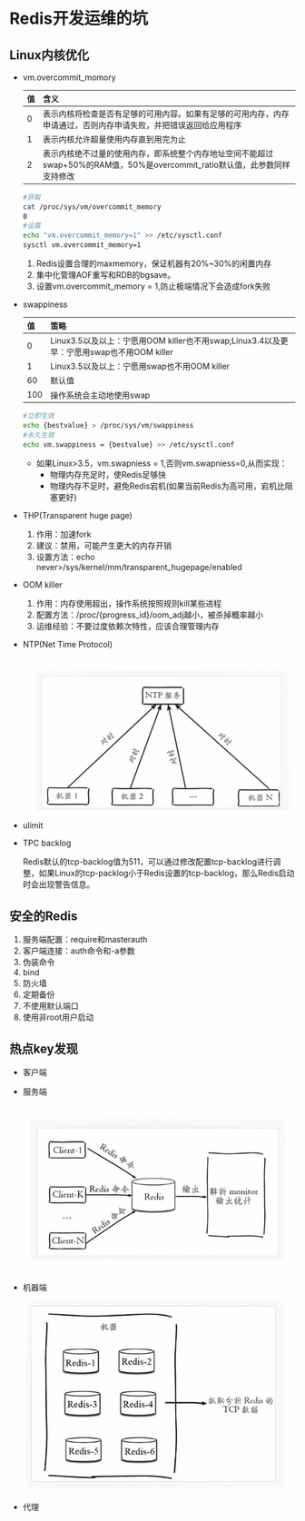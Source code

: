 # Redis开发运维的坑

## Linux内核优化

- vm.overcommit_momory

  | 值   | 含义                                                         |
  | ---- | ------------------------------------------------------------ |
  | 0    | 表示内核将检查是否有足够的可用内容。如果有足够的可用内存，内存申请通过，否则内存申请失败，并把错误返回给应用程序 |
  | 1    | 表示内核允许超量使用内存直到用完为止                         |
  | 2    | 表示内核绝不过量的使用内存，即系统整个内存地址空间不能超过swap+50%的RAM值，50%是overcommit_ratio默认值，此参数同样支持修改 |

  ```bash
  #获取
  cat /proc/sys/vm/overcommit_memory
  0
  #设置
  echo "vm.overcommit_memory=1" >> /etc/sysctl.conf
  sysctl vm.overcommit_memory=1
  ```

  1. Redis设置合理的maxmemory，保证机器有20%~30%的闲置内存
  2. 集中化管理AOF重写和RDB的bgsave。
  3. 设置vm.overcommit_memory = 1,防止极端情况下会造成fork失败

- swappiness

  | 值   | 策略                                                         |
  | ---- | ------------------------------------------------------------ |
  | 0    | Linux3.5以及以上：宁愿用OOM killer也不用swap;Linux3.4以及更早：宁愿用swap也不用OOM killer |
  | 1    | Linux3.5以及以上：宁愿用swap也不用OOM killer                 |
  | 60   | 默认值                                                       |
  | 100  | 操作系统会主动地使用swap                                     |

  ```bash
  #立即生效
  echo {bestvalue} > /proc/sys/vm/swappiness
  #永久生效
  echo vm.swappiness = {bestvalue} >> /etc/sysctl.conf
  ```

  - 如果Linux>3.5，vm.swapniess = 1,否则vm.swapniess=0,从而实现：
    - 物理内存充足时，使Redis足够快
    - 物理内存不足时，避免Redis宕机(如果当前Redis为高可用，宕机比阻塞更好)

- THP(Transparent huge page)

  1. 作用：加速fork
  2. 建议：禁用，可能产生更大的内存开销
  3. 设置方法：echo never>/sys/kernel/mm/transparent_hugepage/enabled

- OOM killer

  1. 作用：内存使用超出，操作系统按照规则kill某些进程
  2. 配置方法：/proc/{progress_id}/oom_adj越小，被杀掉概率越小
  3. 运维经验：不要过度依赖次特性，应该合理管理内存

- NTP(Net Time Protocol)

  ![NTP](https://github.com/chenyaowu/redis/blob/master/image/NTP.jpg)

- ulimit

- TPC backlog

  Redis默认的tcp-backlog值为511，可以通过修改配置tcp-backlog进行调整，如果Linux的tcp-packlog小于Redis设置的tcp-backlog，那么Redis启动时会出现警告信息。

## 安全的Redis

1. 服务端配置：require和masterauth
2. 客户端连接：auth命令和-a参数
3. 伪装命令
4. bind
5. 防火墙
6. 定期备份
7. 不使用默认端口
8. 使用非root用户启动

## 热点key发现

- 客户端

- 服务端

  ![server](https://github.com/chenyaowu/redis/blob/master/image/server.jpg)

- 机器端

  ![machine](https://github.com/chenyaowu/redis/blob/master/image/machine.jpg)

- 代理